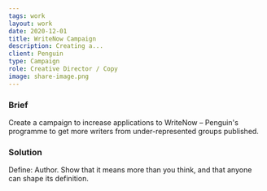 ```yaml
---
tags: work
layout: work
date: 2020-12-01
title: WriteNow Campaign
description: Creating a...
client: Penguin
type: Campaign
role: Creative Director / Copy
image: share-image.png
---
```

### Brief 
Create a campaign to increase applications to WriteNow – Penguin's programme to get more writers from under-represented groups published. 

### Solution
Define: Author. Show that it means more than you think, and that anyone can shape its definition. 
